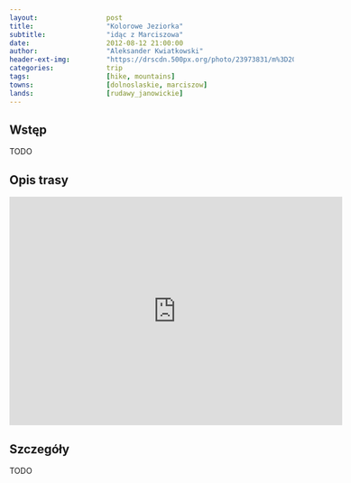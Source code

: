 ```yaml
---
layout:                 post
title:                  "Kolorowe Jeziorka"
subtitle:               "idąc z Marciszowa"
date:                   2012-08-12 21:00:00
author:                 "Aleksander Kwiatkowski"
header-ext-img:         "https://drscdn.500px.org/photo/23973831/m%3D2048/a725d7a3c1f1f54288e68f2d4b71ff31"
categories:             trip
tags:                   [hike, mountains]
towns:                  [dolnoslaskie, marciszow]
lands:                  [rudawy_janowickie]
---
```


Wstęp
-----

TODO

Opis trasy
----------

<iframe height='405' width='590' frameborder='0' allowtransparency='true' scrolling='no' src='https://www.strava.com/activities/167091755/embed/342c80e847776830ad3a2fdecbf3dea88cd8b292'></iframe>

Szczegóły
---------

TODO